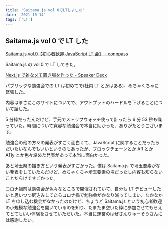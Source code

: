 ```yaml
---
title: 'Saitama.js vol 0でLTしました'
date: '2021-10-14'
tags: ['LT']
---
```


## Saitama.js vol 0 で LT した

[Saitama\.js vol\.0【初心者歓迎 JavaScript LT 会】 \- connpass](https://saitamajs.connpass.com/event/222401/)

Saitama.js の vol 0 で LT してきた。

[Next\.js で雑なメモ置き場を作った \- Speaker Deck](https://speakerdeck.com/tagucch/next-dot-jsdeza-namemozhi-kichang-wozuo-tuta)

パブリックな勉強会での LT は初めてで(社内 LT とかはある)、めちゃくちゃに緊張した。

内容はまさにこのサイトについてで、アウトプットのハードルを下げることについて話した。

5 分枠だったんだけど、手元でストップウォッチ使って計ったら 6 分 53 秒も喋っていた。時間について寛容な勉強会で本当に助かった、ありがたとうございます。

勉強会の他の方々の発表がすごく面白くて、JavaScript に関することだったらだいたいなんでもいいというのもあったが、ブロックチェーンとか AR とか A11y とか色々絡めた発表があって本当に面白かった。

あと埼玉県の描き方という発表がすごかった。僕は Saitama.js で埼玉要素がない発表をしていたんだけど、めちゃくちゃ埼玉要素の塊だったし内容も知らないことだらけですごかった。

コロナ禍前は勉強会が色々なところで開催されていて、自分も LT デビューしたいと思いつつ尻込みしてたらコロナ禍で勉強会がかなり減ってしまい、なかなか LT を申し込む機会がなかったのだけど、ちょうど Saitama.js という初心者歓迎の小規模な勉強会を開いているのを知り、たまたま空いた枠に参加させてもらえてとてもいい体験をさせていただいた。本当に運営のはぜさんりゅーそうさんには感謝したい。

